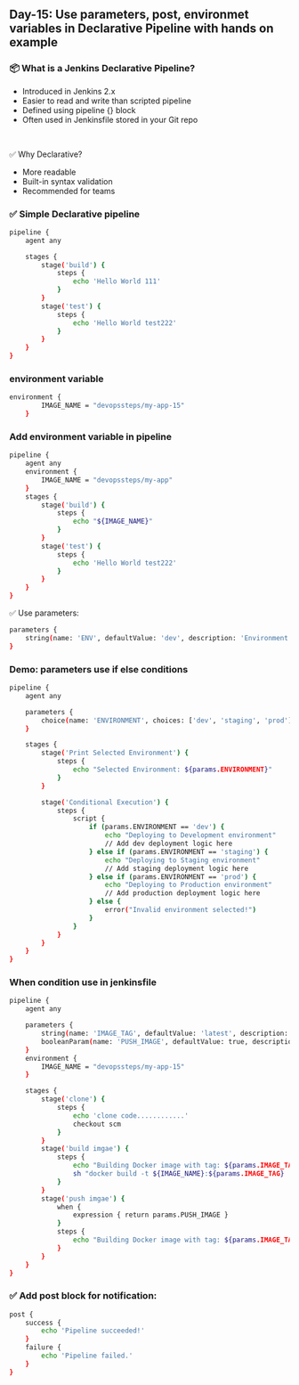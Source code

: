 ## Day-15: Use parameters, post, environmet variables in Declarative Pipeline with hands on example

### 📦 What is a Jenkins Declarative Pipeline? 
 - Introduced in Jenkins 2.x
 - Easier to read and write than scripted pipeline
 - Defined using pipeline {} block
 - Often used in Jenkinsfile stored in your Git repo
<br>

✅ Why Declarative?
  - More readable
  - Built-in syntax validation
  - Recommended for teams

### ✅ Simple Declarative pipeline
```sh
pipeline {
    agent any

    stages {
        stage('build') {
            steps {
                echo 'Hello World 111'
            }
        }
        stage('test') {
            steps {
                echo 'Hello World test222'
            }    
        }
    }
}
```

### environment variable
```sh
environment {
        IMAGE_NAME = "devopssteps/my-app-15"
    }
```
### Add environment variable in pipeline
```sh
pipeline {
    agent any
    environment {
        IMAGE_NAME = "devopssteps/my-app"
    }
    stages {
        stage('build') {
            steps {
                echo "${IMAGE_NAME}"
            }
        }
        stage('test') {
            steps {
                echo 'Hello World test222'
            }    
        }
    }
}
```

✅ Use parameters:
```sh
parameters {
    string(name: 'ENV', defaultValue: 'dev', description: 'Environment')
}
```
### Demo: parameters use if else conditions

```sh
pipeline {
    agent any

    parameters {
        choice(name: 'ENVIRONMENT', choices: ['dev', 'staging', 'prod'], description: 'Select the environment to deploy')
    }

    stages {
        stage('Print Selected Environment') {
            steps {
                echo "Selected Environment: ${params.ENVIRONMENT}"
            }
        }

        stage('Conditional Execution') {
            steps {
                script {
                    if (params.ENVIRONMENT == 'dev') {
                        echo "Deploying to Development environment"
                        // Add dev deployment logic here
                    } else if (params.ENVIRONMENT == 'staging') {
                        echo "Deploying to Staging environment"
                        // Add staging deployment logic here
                    } else if (params.ENVIRONMENT == 'prod') {
                        echo "Deploying to Production environment"
                        // Add production deployment logic here
                    } else {
                        error("Invalid environment selected!")
                    }
                }
            }
        }
    }
}
```
### When condition use in jenkinsfile

```sh
pipeline {
    agent any

    parameters {
        string(name: 'IMAGE_TAG', defaultValue: 'latest', description: 'Docker image tag')
        booleanParam(name: 'PUSH_IMAGE', defaultValue: true, description: 'Push image to Docker Hub?')
    }
    environment {
        IMAGE_NAME = "devopssteps/my-app-15"
    }

    stages {
        stage('clone') {
            steps {
                echo 'clone code............'
                checkout scm
            }
        }
        stage('build imgae') {
            steps {
                echo "Building Docker image with tag: ${params.IMAGE_TAG}"
                sh "docker build -t ${IMAGE_NAME}:${params.IMAGE_TAG} ."
            }
        }
        stage('push imgae') {
            when {
                expression { return params.PUSH_IMAGE }
            }
            steps {
                echo "Building Docker image with tag: ${params.IMAGE_TAG}"
            }
        }
    }
}

```


### ✅ Add post block for notification:
```sh
post {
    success {
        echo 'Pipeline succeeded!'
    }
    failure {
        echo 'Pipeline failed.'
    }
}
```
